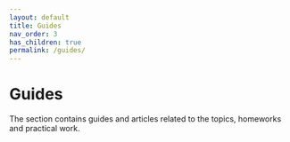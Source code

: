 ```yaml
---
layout: default
title: Guides
nav_order: 3
has_children: true
permalink: /guides/
---
```


# Guides

The section contains guides and articles related to the topics, homeworks and practical work.

